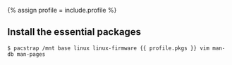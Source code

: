 {% assign profile = include.profile %}

## Install the essential packages

```
$ pacstrap /mnt base linux linux-firmware {{ profile.pkgs }} vim man-db man-pages
```
